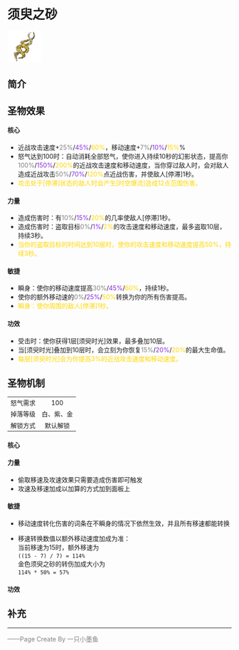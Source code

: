 # 须臾之砂
![须臾之砂](../Img/Texture2D_Potion/须臾之沙.png)
## 简介
## 圣物效果
#### **核心**  
- 近战攻击速度+<font color=gray>25%</font>/<font color=BlueViolet>45%</font>/<font color=gold>60%</font>，移动速度+<font color=gray>7%</font>/<font color=BlueViolet>10%</font>/<font color=gold>15%</font>%
 - 怒气达到100时：自动消耗全部怒气，使你进入持续10秒的幻影状态，提高你<font color=gray>100%</font>/<font color=BlueViolet>150%</font>/<font color=gold>200%</font>的近战攻击速度和移动速度，当你穿过敌人时，会对敌人造成近战攻击<font color=gray>50%</font>/<font color=BlueViolet>70%</font>/<font color=gold>120%</font>点近战伤害，并使敌人[停滞]1秒。
- <font color=gold>攻击处于[停滞]状态的敌人时会产生[时空爆流]造成12点范围伤害。</font>
#### **力量** 
- 造成伤害时：有<font color=gray>10%</font>/<font color=BlueViolet>15%</font>/<font color=gold>20%</font>的几率使敌人[停滞]1秒。
- 造成伤害时：盗取目标<font color=gray>0%</font>/<font color=BlueViolet>1%</font>/<font color=gold>2%</font>的攻击速度和移动速度，最多盗取10层，持续3秒。
- <font color=gold>当你的盗取目标的时间达到10层时，使你的攻击速度和移动速度提高50%，持续3秒。</font>

#### **敏捷**
- 瞬身：使你的移动速度提高<font color=gray>30%</font>/<font color=BlueViolet>45%</font>/<font color=gold>60%</font>，持续1秒。
- 使你的额外移动速的<font color=gray>0%</font>/<font color=BlueViolet>25%</font>/<font color=gold>50%</font>转换为你的所有伤害提高。
- <font color=gold>瞬身：使你周围的敌人[停滞]1秒。</font>

#### **功效**
- 受击时：使你获得1层[须臾时光]效果，最多叠加10层。
- 当[须臾时光]叠加到10层时，会立刻为你恢复<font color=gray>15%</font>/<font color=BlueViolet>20%</font>/<font color=gold>20%</font>的最大生命值。
- <font color=gold>每层[须臾时光]会为你提高3%的近战攻击速度和移动速度。</font>


## 圣物机制
|||
| :----: | :----: |
|怒气需求|100|
|掉落等级|白、紫、金|
|解锁方式|默认解锁|

#### **核心**

#### **力量**
- 偷取移速及攻速效果只需要造成伤害即可触发
- 攻速及移速加成以加算的方式加到面板上
#### **敏捷**
- 移动速度转化伤害的词条在不瞬身的情况下依然生效，并且所有移速都能转换

- 移速转换数值以额外移动速度加成为准：  
当前移速为15时，额外移速为  
`((15 - 7) / 7) = 114%`  
金色须臾之砂的转伤加成大小为  
`114% * 50% = 57%`
#### **功效**


## 补充

---

<font color=grey>——Page Create By 一只小墨鱼</font>
